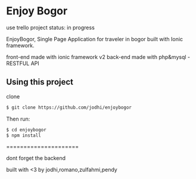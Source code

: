 Enjoy Bogor
=====================
use trello
project status: in progress


EnjoyBogor, Single Page Application for traveler in bogor built with Ionic framework.




front-end made with ionic framework v2
back-end made with php&mysql - RESTFUL API

## Using this project

clone

```bash
$ git clone https://github.com/jodhi/enjoybogor
```

Then run:

```bash
$ cd enjoybogor
$ npm install
```

=====================

dont forget the backend



built with <3 by jodhi,romano,zulfahmi,pendy

